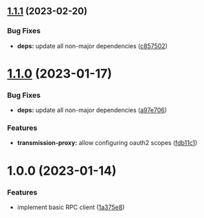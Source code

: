 ## [1.1.1](https://github.com/vtavernier/transmission-proxy/compare/v1.1.0...v1.1.1) (2023-02-20)


### Bug Fixes

* **deps:** update all non-major dependencies ([c857502](https://github.com/vtavernier/transmission-proxy/commit/c857502d9943591d40baa42ff27f5d7b6130884f))

# [1.1.0](https://github.com/vtavernier/transmission-proxy/compare/v1.0.0...v1.1.0) (2023-01-17)


### Bug Fixes

* **deps:** update all non-major dependencies ([a97e706](https://github.com/vtavernier/transmission-proxy/commit/a97e70619bcbe96a56e9971526598f64f832e4a6))


### Features

* **transmission-proxy:** allow configuring oauth2 scopes ([fdb11c1](https://github.com/vtavernier/transmission-proxy/commit/fdb11c1d29498311b69087be173f59a6bfe68979))

# 1.0.0 (2023-01-14)


### Features

* implement basic RPC client ([1a375e8](https://github.com/vtavernier/transmission-proxy/commit/1a375e8f6afde7dec839d6374cd2e88bc9cef655))
